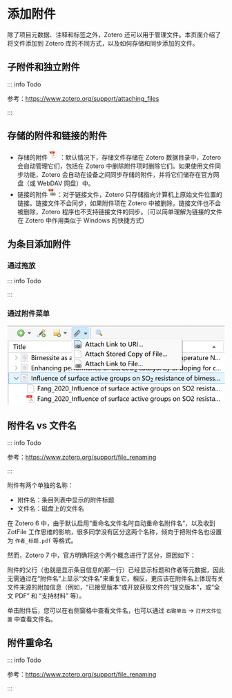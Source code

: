 # 添加附件

除了项目元数据、注释和标签之外，Zotero 还可以用于管理文件。本页面介绍了将文件添加到 Zotero 库的不同方式，以及如何存储和同步添加的文件。

## 子附件和独立附件

::: info Todo

参考：<https://www.zotero.org/support/attaching_files>

:::

## 存储的附件和链接的附件

- 存储的附件![icon-pdf.png](../assets/icon-pdf.png)：默认情况下，存储文件存储在 Zotero 数据目录中，Zotero 会自动管理它们，包括在 Zotero 中删除附件项时删除它们。如果使用文件同步功能，Zotero 会自动在设备之间同步存储的附件，并将它们储存在官方网盘（或 WebDAV 网盘）中。
- 链接的附件![icon-链接的附件.png](../assets/icon-链接的附件.png)：对于链接文件，Zotero 只存储指向计算机上原始文件位置的链接。链接文件不会同步，如果附件项在 Zotero 中被删除，链接文件也不会被删除，Zotero 程序也不支持链接文件的同步。（可以简单理解为链接的文件在 Zotero 中作用类似于 Windows 的快捷方式）

## 为条目添加附件

### 通过拖放

::: info Todo

:::

### 通过附件菜单

![添加附件](../assets/image-添加附件.png)

## 附件名 vs 文件名

::: info Todo

参考：<https://www.zotero.org/support/file_renaming>

:::

附件有两个单独的名称：

- 附件名：条目列表中显示的附件标题
- 文件名：磁盘上的文件名

在 Zotero 6 中，由于默认启用“重命名文件名时自动重命名附件名”，以及收到 ZotFile 工作思维的影响，很多同学没有区分这两个名称，倾向于把附件名也设置为 `作者_标题.pdf` 等格式。

然而，Zotero 7 中，官方明确将这个两个概念进行了区分，原因如下：

附件的父行（也就是显示条目信息的那一行）已经显示标题和作者等元数据，因此无需通过在“附件名”上显示“文件名”来重复它，相反，更应该在附件名上体现有关文件来源的附加信息（例如，“已接受版本”或开放获取文件的“提交版本”，或“全文 PDF” 和 “支持材料” 等）。

单击附件后，您可以在右侧窗格中查看文件名，也可以通过 `右键单击` → `打开文件位置` 中查看文件名。

## 附件重命名

::: info Todo

参考：<https://www.zotero.org/support/file_renaming>

:::

